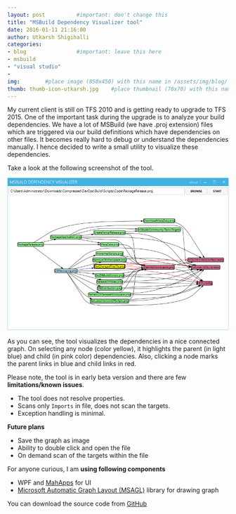 ```yaml
---
layout: post          #important: don't change this
title: "MSBuild Dependency Visualizer tool"
date: 2016-01-11 21:16:00 
author: Utkarsh Shigihalli
categories:
- blog                #important: leave this here
- msbuild
- "visual studio"
- 
img:        #place image (850x450) with this name in /assets/img/blog/
thumb: thumb-icon-utkarsh.jpg    #place thumbnail (70x70) with this name in /assets/img/blog/thumbs/
---
```

My current client is still on TFS 2010 and is getting ready to upgrade to TFS 2015. One of the important task during the upgrade is to analyze your build dependencies. We have a lot of MSBuild (we have .proj extension) files which are triggered via our build definitions which have dependencies on other files. It becomes really hard to debug or understand the dependencies manually. I hence decided to write a small utility to visualize these dependencies.
<!--more-->
Take a look at the following screenshot of the tool.

![Alt text](/assets/img/blog/utkarsh/msbuild_dependency_visualizer.png)

As you can see, the tool visualizes the dependencies in a nice connected graph. On selecting any node (color yellow), it highlights the parent (in light blue) and child (in pink color) dependencies. Also, clicking a node marks the parent links in blue and child links in red.


Please note, the tool is in early beta version and there are few **limitations/known issues**.

- The tool does not resolve properties.
- Scans only `Imports` in file, does not scan the targets.
- Exception handling is minimal.


**Future plans**

- Save the graph as image
- Ability to double click and open the file
- On demand scan of the targets within the file

For anyone curious, I am **using following components**

- WPF and [MahApps](http://mahapps.com/) for UI
- [Microsoft Automatic Graph Layout (MSAGL)](http://research.microsoft.com/en-us/projects/msagl/) library for drawing graph

You can download the source code from [GitHub](https://github.com/onlyutkarsh/MSBuildDependencyVisualizer/)